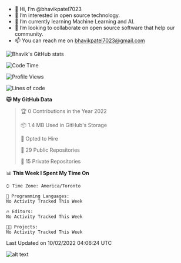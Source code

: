 - 👋 Hi, I’m @bhavikpatel7023
- 👀 I’m interested in open source technology.
- 🌱 I’m currently learning Machine Learning and AI.
- 💞️ I’m looking to collaborate on open source software that help our community. 
- 📫 You can reach me on bhavikpatel7023@gmail.com

![Bhavik's GitHub stats](https://github-readme-stats.vercel.app/api?username=bhavikpatel7023&show_icons=true&hide_border=true)

<!--START_SECTION:waka-->
![Code Time](http://img.shields.io/badge/Code%20Time-4%20mins-blue)

![Profile Views](http://img.shields.io/badge/Profile%20Views-1-blue)

![Lines of code](https://img.shields.io/badge/From%20Hello%20World%20I%27ve%20Written-21%20Thousand%20lines%20of%20code-blue)

**🐱 My GitHub Data** 

> 🏆 0 Contributions in the Year 2022
 > 
> 📦 1.4 MB Used in GitHub's Storage 
 > 
> 💼 Opted to Hire
 > 
> 📜 29 Public Repositories 
 > 
> 🔑 15 Private Repositories  
 > 
📊 **This Week I Spent My Time On** 

```text
⌚︎ Time Zone: America/Toronto

💬 Programming Languages: 
No Activity Tracked This Week

🔥 Editors: 
No Activity Tracked This Week

🐱‍💻 Projects: 
No Activity Tracked This Week

```


 Last Updated on 10/02/2022 04:06:24 UTC
<!--END_SECTION:waka-->


![alt text](https://cr-skills-chart-widget.azurewebsites.net/api/api?username=bhavikpatel7023&show-other-skills=true)
<!---
bhavikpatel7023/bhavikpatel7023 is a ✨ special ✨ repository because its `README.md` (this file) appears on your GitHub profile.
You can click the Preview link to take a look at your changes.
--->
